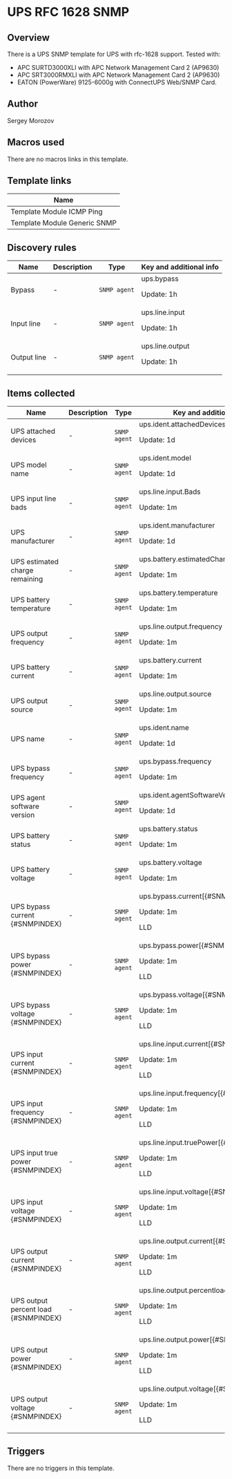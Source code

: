 # UPS RFC 1628 SNMP

## Overview

There is a UPS SNMP template for UPS with rfc-1628 support. Tested with:


* APC SURTD3000XLI with APC Network Management Card 2 (AP9630)
* APC SRT3000RMXLI with APC Network Management Card 2 (AP9630)
* EATON (PowerWare) 9125-6000g with ConnectUPS Web/SNMP Card.


## Author

Sergey Morozov

## Macros used

There are no macros links in this template.

## Template links

|Name|
|----|
|Template Module ICMP Ping|
|Template Module Generic SNMP|
## Discovery rules

|Name|Description|Type|Key and additional info|
|----|-----------|----|----|
|Bypass|<p>-</p>|`SNMP agent`|ups.bypass<p>Update: 1h</p>|
|Input line|<p>-</p>|`SNMP agent`|ups.line.input<p>Update: 1h</p>|
|Output line|<p>-</p>|`SNMP agent`|ups.line.output<p>Update: 1h</p>|
## Items collected

|Name|Description|Type|Key and additional info|
|----|-----------|----|----|
|UPS attached devices|<p>-</p>|`SNMP agent`|ups.ident.attachedDevices<p>Update: 1d</p>|
|UPS model name|<p>-</p>|`SNMP agent`|ups.ident.model<p>Update: 1d</p>|
|UPS input line bads|<p>-</p>|`SNMP agent`|ups.line.input.Bads<p>Update: 1m</p>|
|UPS manufacturer|<p>-</p>|`SNMP agent`|ups.ident.manufacturer<p>Update: 1d</p>|
|UPS estimated charge remaining|<p>-</p>|`SNMP agent`|ups.battery.estimatedChargeRemaining<p>Update: 1m</p>|
|UPS battery temperature|<p>-</p>|`SNMP agent`|ups.battery.temperature<p>Update: 1m</p>|
|UPS output frequency|<p>-</p>|`SNMP agent`|ups.line.output.frequency<p>Update: 1m</p>|
|UPS battery current|<p>-</p>|`SNMP agent`|ups.battery.current<p>Update: 1m</p>|
|UPS output source|<p>-</p>|`SNMP agent`|ups.line.output.source<p>Update: 1m</p>|
|UPS name|<p>-</p>|`SNMP agent`|ups.ident.name<p>Update: 1d</p>|
|UPS bypass frequency|<p>-</p>|`SNMP agent`|ups.bypass.frequency<p>Update: 1m</p>|
|UPS agent software version|<p>-</p>|`SNMP agent`|ups.ident.agentSoftwareVersion<p>Update: 1d</p>|
|UPS battery status|<p>-</p>|`SNMP agent`|ups.battery.status<p>Update: 1m</p>|
|UPS battery voltage|<p>-</p>|`SNMP agent`|ups.battery.voltage<p>Update: 1m</p>|
|UPS bypass current {#SNMPINDEX}|<p>-</p>|`SNMP agent`|ups.bypass.current[{#SNMPINDEX}]<p>Update: 1m</p><p>LLD</p>|
|UPS bypass power {#SNMPINDEX}|<p>-</p>|`SNMP agent`|ups.bypass.power[{#SNMPINDEX}]<p>Update: 1m</p><p>LLD</p>|
|UPS bypass voltage {#SNMPINDEX}|<p>-</p>|`SNMP agent`|ups.bypass.voltage[{#SNMPINDEX}]<p>Update: 1m</p><p>LLD</p>|
|UPS input current {#SNMPINDEX}|<p>-</p>|`SNMP agent`|ups.line.input.current[{#SNMPINDEX}]<p>Update: 1m</p><p>LLD</p>|
|UPS input frequency {#SNMPINDEX}|<p>-</p>|`SNMP agent`|ups.line.input.frequency[{#SNMPINDEX}]<p>Update: 1m</p><p>LLD</p>|
|UPS input true power {#SNMPINDEX}|<p>-</p>|`SNMP agent`|ups.line.input.truePower[{#SNMPINDEX}]<p>Update: 1m</p><p>LLD</p>|
|UPS input voltage {#SNMPINDEX}|<p>-</p>|`SNMP agent`|ups.line.input.voltage[{#SNMPINDEX}]<p>Update: 1m</p><p>LLD</p>|
|UPS output current {#SNMPINDEX}|<p>-</p>|`SNMP agent`|ups.line.output.current[{#SNMPINDEX}]<p>Update: 1m</p><p>LLD</p>|
|UPS output percent load {#SNMPINDEX}|<p>-</p>|`SNMP agent`|ups.line.output.percentload[{#SNMPINDEX}]<p>Update: 1m</p><p>LLD</p>|
|UPS output power {#SNMPINDEX}|<p>-</p>|`SNMP agent`|ups.line.output.power[{#SNMPINDEX}]<p>Update: 1m</p><p>LLD</p>|
|UPS output voltage {#SNMPINDEX}|<p>-</p>|`SNMP agent`|ups.line.output.voltage[{#SNMPINDEX}]<p>Update: 1m</p><p>LLD</p>|
## Triggers

There are no triggers in this template.

